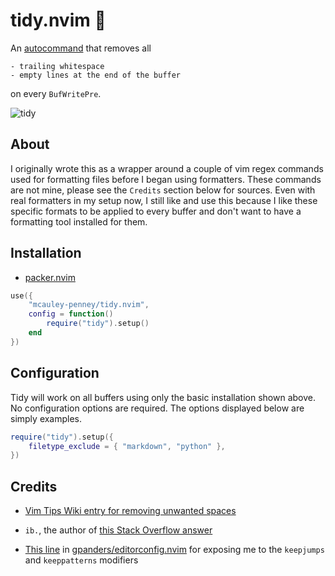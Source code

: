 # tidy.nvim 🧹

An [autocommand](https://neovim.io/doc/user/autocmd.html) that removes all

    - trailing whitespace
    - empty lines at the end of the buffer

on every `BufWritePre`.


![tidy](https://user-images.githubusercontent.com/59481467/170846833-40ab4e8c-ebdf-42c4-b1f1-a4d874f27ea8.gif)


## About
I originally wrote this as a wrapper around a couple of vim regex commands used for formatting files before I began using formatters. These commands are not mine, please see the `Credits` section below for sources. Even with real formatters in my setup now, I still like and use this because I like these specific formats to be applied to every buffer and don't want to have a formatting tool installed for them.


## Installation
- [packer.nvim](https://github.com/wbthomason/packer.nvim)

```lua
use({
    "mcauley-penney/tidy.nvim",
    config = function()
        require("tidy").setup()
    end
})
```

## Configuration
Tidy will work on all buffers using only the basic installation shown above. No configuration options are required. The options displayed below are simply examples.

```lua
require("tidy").setup({
    filetype_exclude = { "markdown", "python" },
})
```


## Credits
- [Vim Tips Wiki entry for removing unwanted spaces](https://vim.fandom.com/wiki/Remove_unwanted_spaces#Automatically_removing_all_trailing_whitespace)

- `ib.`, the author of [this Stack Overflow answer](https://stackoverflow.com/a/7501902)

- [This line](https://github.com/gpanders/editorconfig.nvim/blob/ae3586771996b2fb1662eb0c17f5d1f4f5759bb7/lua/editorconfig.lua#L180)
in [gpanders/editorconfig.nvim](https://github.com/gpanders/editorconfig.nvim) for exposing me to the `keepjumps`
and `keeppatterns` modifiers
